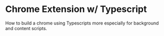 # Chrome Extension w/ Typescript
How to build a chrome using Typescripts more especially for background and content scripts.
